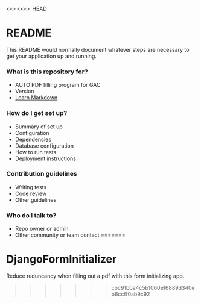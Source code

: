 <<<<<<< HEAD
# README #

This README would normally document whatever steps are necessary to get your application up and running.

### What is this repository for? ###

* AUTO PDF filling program for GAC
* Version
* [Learn Markdown](https://bitbucket.org/tutorials/markdowndemo)

### How do I get set up? ###

* Summary of set up
* Configuration
* Dependencies
* Database configuration
* How to run tests
* Deployment instructions

### Contribution guidelines ###

* Writing tests
* Code review
* Other guidelines

### Who do I talk to? ###

* Repo owner or admin
* Other community or team contact
=======
# DjangoFormInitializer
Reduce reduncancy when filling out a pdf with this form initializing app.
>>>>>>> cbc91bba4c5b1060e16889d340eb6ccff0ab9c92
